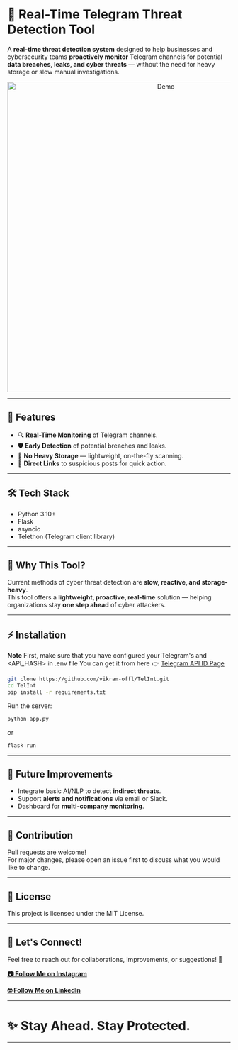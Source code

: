 # 🚨 Real-Time Telegram Threat Detection Tool

A **real-time threat detection system** designed to help businesses and cybersecurity teams **proactively monitor** Telegram channels for potential **data breaches, leaks, and cyber threats** — without the need for heavy storage or slow manual investigations.

<p align="center">
  <img src="https://github.com/vikram-offl/TelInt/blob/main/assets/Tellnt.gif" alt="Demo" width="700" />
</p>

---

## 🚀 Features
- 🔍 **Real-Time Monitoring** of Telegram channels.
- 🛡️ **Early Detection** of potential breaches and leaks.
- 📄 **No Heavy Storage** — lightweight, on-the-fly scanning.
- 🔗 **Direct Links** to suspicious posts for quick action.

---

## 🛠️ Tech Stack
- Python 3.10+
- Flask
- asyncio
- Telethon (Telegram client library)
  
---

## 🎯 Why This Tool?
Current methods of cyber threat detection are **slow, reactive, and storage-heavy**.  
This tool offers a **lightweight, proactive, real-time** solution — helping organizations stay **one step ahead** of cyber attackers.

---

## ⚡ Installation



**Note**
First, make sure that you have configured your Telegram's <API-ID> and <API_HASH> in .env file
You can get it from here 👉 <a href="https://core.telegram.org/api/obtaining_api_id" target="_blank">Telegram API ID Page</a>



```bash
git clone https://github.com/vikram-offl/TelInt.git
cd TelInt
pip install -r requirements.txt
```

Run the server:

```bash
python app.py
```
or
```bash
flask run
```

---

## 🧩 Future Improvements
- Integrate basic AI/NLP to detect **indirect threats**.
- Support **alerts and notifications** via email or Slack.
- Dashboard for **multi-company monitoring**.

---

## 🤝 Contribution
Pull requests are welcome!  
For major changes, please open an issue first to discuss what you would like to change.

---

## 📄 License
This project is licensed under the MIT License.

---

## 🔗 Let's Connect!
Feel free to reach out for collaborations, improvements, or suggestions! 🚀

<p>
  <a href="https://www.instagram.com/vikram_offl/" target="_blank">
    <strong>📷 Follow Me on Instagram</strong>
  </a>
</p>

<p>
  <a href="https://in.linkedin.com/in/vikramoffl" target="_blank">
    <strong>🤓 Follow Me on LinkedIn</strong>
  </a>
</p>

---

# ✨ Stay Ahead. Stay Protected.

---

